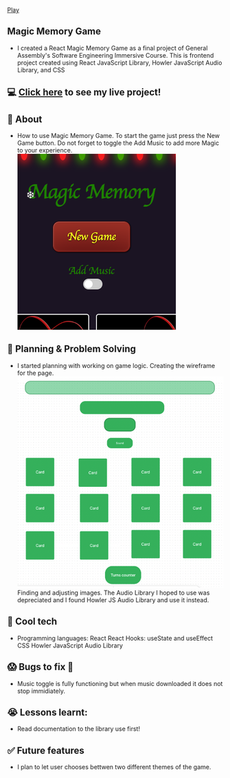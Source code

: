 <a href="zenas-memory-game.surge.sh">Play</a>
## Magic Memory Game

- I created a React Magic Memory Game as a final project of General Assembly's Software Engineering Immersive Course. This is frontend project created using React JavaScript Library, Howler JavaScript Audio Library, and CSS  

## :computer: [Click here](https://zenas-memory-game.surge.sh/) to see my live project!

## :speech_balloon: About

- How to use Magic Memory Game.
To start the game just press the New Game button. 
Do not forget to toggle the Add Music to add more Magic to your experience.
![](public/img/Sound-Button.png)

## :memo: Planning & Problem Solving

- I started planning with working on game logic.
Creating the wireframe for the page.
![](public/img/Wireframing.png)
Finding and adjusting images.
The Audio Library I hoped to use was depreciated and I found Howler JS Audio Library and use it instead.

## :rocket: Cool tech
- Programming languages:
  React
  React Hooks: useState and useEffect
  CSS
  Howler JavaScript Audio Library
  
## :scream: Bugs to fix :poop:
- Music toggle is fully functioning but when music downloaded it does not stop immidiately.

## :sob: Lessons learnt:
- Read documentation to the library use first!

## :white_check_mark: Future features
- I plan to let user chooses bettwen two different themes of the game.




